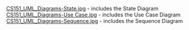 [CS151_UML_Diagrams-State.jpg](https://github.com/ThanhNLN/CS151-Project/blob/bcdf1d8b4eae313a3a47652ad41fa9fc3f3b15cb/diagrams/CS151_UML_Diagrams-State.jpg) - includes the State Diagram \
[CS151_UML_Diagrams-Use Case.jpg](https://github.com/ThanhNLN/CS151-Project/blob/bcdf1d8b4eae313a3a47652ad41fa9fc3f3b15cb/diagrams/CS151_UML_Diagrams-Use%20Case%20.jpg) - includes the Use Case Diagram \
[CS151_UML_Diagrams-Sequence.jpg](https://github.com/ThanhNLN/CS151-Project/blob/0a9c36da37ebe00408d08d9816a56f817d4c83a0/diagrams/CS151_UML_Diagrams-Sequence.jpg) - includes the Sequence Diagram